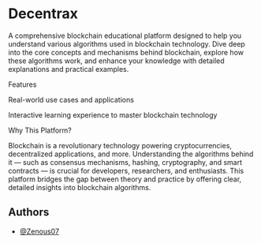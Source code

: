 
# Decentrax

A comprehensive blockchain educational platform designed to help you understand various algorithms used in blockchain technology. Dive deep into the core concepts and mechanisms behind blockchain, explore how these algorithms work, and enhance your knowledge with detailed explanations and practical examples.

Features

Real-world use cases and applications

Interactive learning experience to master blockchain technology

Why This Platform?

Blockchain is a revolutionary technology powering cryptocurrencies, decentralized applications, and more. Understanding the algorithms behind it — such as consensus mechanisms, hashing, cryptography, and smart contracts — is crucial for developers, researchers, and enthusiasts. This platform bridges the gap between theory and practice by offering clear, detailed insights into blockchain algorithms.

## Authors

- [@Zenous07](https://www.github.com/Zenous07)

